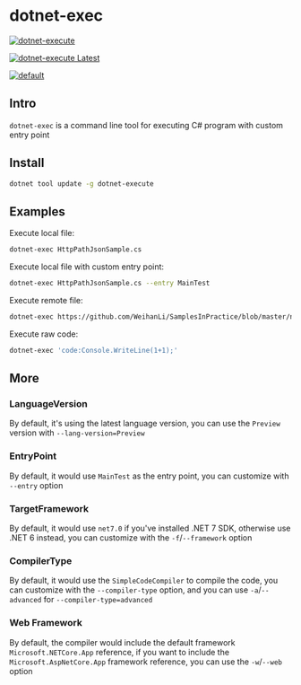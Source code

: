 # dotnet-exec

[![dotnet-execute](https://img.shields.io/nuget/v/dotnet-execute)](https://www.nuget.org/packages/dotnet-execute/)

[![dotnet-execute Latest](https://img.shields.io/nuget/vpre/dotnet-execute)](https://www.nuget.org/packages/dotnet-execute/absoluteLatest)

[![default](https://github.com/WeihanLi/dotnet-exec/actions/workflows/dotnetcore.yml/badge.svg)](https://github.com/WeihanLi/dotnet-exec/actions/workflows/dotnetcore.yml)

## Intro

`dotnet-exec` is a command line tool for executing C# program with custom entry point

## Install

```sh
dotnet tool update -g dotnet-execute
```

## Examples

Execute local file:

``` sh
dotnet-exec HttpPathJsonSample.cs
```

Execute local file with custom entry point:

``` sh
dotnet-exec HttpPathJsonSample.cs --entry MainTest
```

Execute remote file:

``` sh
dotnet-exec https://github.com/WeihanLi/SamplesInPractice/blob/master/net7Sample/Net7Sample/ArgumentExceptionSample.cs
```

Execute raw code:

``` sh
dotnet-exec 'code:Console.WriteLine(1+1);'
```


## More

### LanguageVersion

By default, it's using the latest language version, you can use the `Preview` version with `--lang-version=Preview`

### EntryPoint

By default, it would use `MainTest` as the entry point, you can customize with `--entry` option

### TargetFramework

By default, it would use `net7.0` if you've installed .NET 7 SDK, otherwise use .NET 6 instead, you can customize with the `-f`/`--framework` option

### CompilerType

By default, it would use the `SimpleCodeCompiler` to compile the code, you can customize with the `--compiler-type` option, and you can use `-a`/`--advanced` for `--compiler-type=advanced`

### Web Framework

By default, the compiler would include the default framework `Microsoft.NETCore.App` reference, if you want to include the `Microsoft.AspNetCore.App` framework reference, you can use the `-w`/`--web` option
